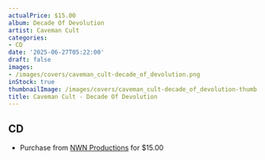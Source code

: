 ```yaml
---
actualPrice: $15.00
album: Decade Of Devolution
artist: Caveman Cult
categories:
- CD
date: '2025-06-27T05:22:00'
draft: false
images:
- /images/covers/caveman_cult-decade_of_devolution.png
inStock: true
thumbnailImage: /images/covers/caveman_cult-decade_of_devolution-thumb.png
title: Caveman Cult - Decade Of Devolution
---
```


## CD
* Purchase from [NWN Productions](http://shop.nwnprod.com/index.php?route=product/product&path=93&product_id=62157&sort=pd.name&order=ASC) for $15.00
